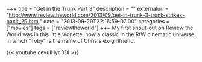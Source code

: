 +++
title = "Get in the Trunk Part 3"
description = ""
externalurl = "http://www.reviewtheworld.com/2013/09/get-in-trunk-3-trunk-strikes-back_29.html"
date = "2013-09-29T22:16:59-07:00"
categories = ["movies"]
tags = ["reviewtheworld"]
+++
My first shout-out on Review the World was in this little vignette, now a classic in the RtW cinematic universe, in which "Toby" is the name of Chris's ex-girlfriend.

{{< youtube cevuIHyc3DI >}}